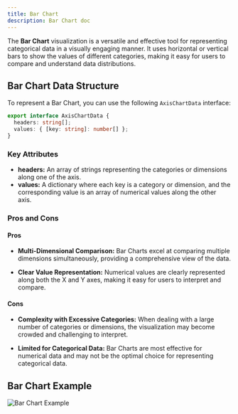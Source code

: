 ```yaml
---
title: Bar Chart
description: Bar Chart doc
---
```


The **Bar Chart** visualization is a versatile and effective tool for representing categorical data in a visually engaging manner. It uses horizontal or vertical bars to show the values of different categories, making it easy for users to compare and understand data distributions.

## Bar Chart Data Structure

To represent a Bar Chart, you can use the following `AxisChartData` interface:

```typescript
export interface AxisChartData {
  headers: string[];
  values: { [key: string]: number[] };
}
```
### Key Attributes

- **headers:** An array of strings representing the categories or dimensions along one of the axis.
- **values:** A dictionary where each key is a category or dimension, and the corresponding value is an array of numerical values along the other axis. 


### Pros and Cons

#### Pros
- **Multi-Dimensional Comparison:** Bar Charts excel at comparing multiple dimensions simultaneously, providing a comprehensive view of the data.

- **Clear Value Representation:** Numerical values are clearly represented along both the X and Y axes, making it easy for users to interpret and compare.

#### Cons
- **Complexity with Excessive Categories:** When dealing with a large number of categories or dimensions, the visualization may become crowded and challenging to interpret.

- **Limited for Categorical Data:** Bar Charts are most effective for numerical data and may not be the optimal choice for representing categorical data.

## Bar Chart Example

![Bar Chart Example](/IllustryDocs/bar-chart.gif)
